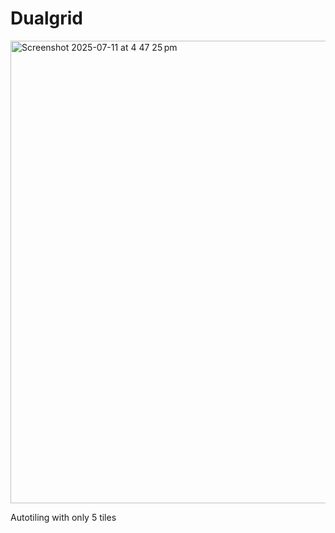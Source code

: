 # Dualgrid

<img width="912" height="740" alt="Screenshot 2025-07-11 at 4 47 25 pm" src="https://github.com/user-attachments/assets/41c3d0c1-e819-4e9c-8fbd-395dc837fc2b" />

Autotiling with only 5 tiles 

